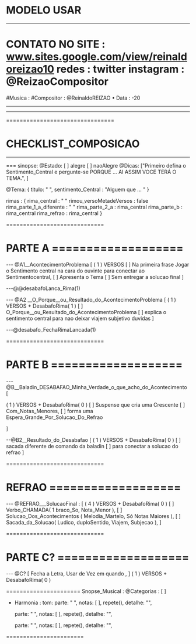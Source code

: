 # MODELO USAR
-----------------------------------------
CONTATO NO SITE : www.sites.google.com/view/reinaldoreizao10
redes : twitter instagram : @ReizaoCompositor
===
#Musica :
#Compositor : @ReinaldoREIZAO
• Data :  -20

-----------------------------------------


-----------------------------------------

================================

# CHECKLIST_COMPOSICAO
-----------------------------------------
===
sinopse:
@Estado:  [ ] alegre [  ] naoAlegre
@Dicas: ["Primeiro defina o Sentimento_Central e pergunte-se PORQUE ... AI ASSIM VOCE TERÁ O TEMA.", ]

@Tema: {
  titulo: " ",
  sentimento_Central : "Alguem que ... "
}

rimas : {
  rima_central : " "
  rimou_versoMetadeVersos : false
  rima_parte_1_a_diferente : " "
  rima_parte_2_a : rima_central
  rima_parte_b : rima_central
  rima_refrao : rima_central
}

=============================
# PARTE A ===================

--- @A1__AcontecimentoProblema [
  ( 1 ) VERSOS
  [ ] Na primeira frase Jogar o Sentimento central na cara do ouvinte para conectar ao Sentimentocentral,
  [ ] Apresenta o Tema
  [ ] Sem entregar a solucao final
]

---@@desabafoLanca_Rima(1)

--- @A2 __O_Porque__ou_Resultado_do_AcontecimentoProblema [
  ( 1 ) VERSOS + DesabafoRima( 1 )
  [  ] O_Porque__ou_Resultado_do_AcontecimentoProblema
  [ ] explica o sentimento central para nao deixar viajem subjetivo duvidas
]

---@desabafo_FechaRimaLancada(1)

=============================
# PARTE B ===================

--- @B__Baladin_DESABAFAO_Minha_Verdade_o_que_acho_do_Acontecimento   [

  ( 1 ) VERSOS + DesabafoRima( 0 )
  [ ] Suspense que cria uma Crescente
  [ ] Com_Notas_Menores,
  [ ] forma uma Espera_Grande_Por_Solucao_Do_Refrao

]


--@B2__Resultado_do_Desabafao  [
  ( 1 ) VERSOS + DesabafoRima( 0 )
  [ ] sacada diferente de comando da baladin
  [ ] para conectar a solucao do refrao
]


=============================
# REFRAO ===================

--- @REFRAO___SolucaoFinal : [
  ( 4 ) VERSOS + DesabafoRima( 0 )
  [ ] Verbo_CHAMADA( 1 braco_So, Nota_Menor ),
  [ ] Solucao_Dos_Acontecimentos ( Melodia_Martelo, Só Notas Maiores ),
  [ ] Sacada_da_Solucao( Ludico, duploSentido, Viajem, Subjecao ),
]


=============================
# PARTE C? ===================

--- @C?  [ Fecha a Letra,  Usar de Vez em quando ,  ]
( 1 ) VERSOS + DesabafoRima( 0 )


======================
Snopse_Musical :
@Categorias : [ ]

* Harmonia :
    tom:
    parte: " ", notas: [  ], repete(), detalhe: "",

    parte: " ", notas: [  ], repete(), detalhe: "",

    parte: " ", notas: [  ], repete(), detalhe: "",

=======================


